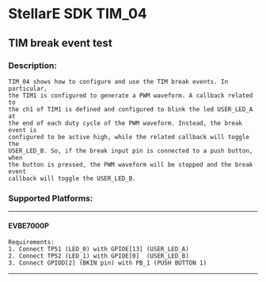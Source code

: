 # StellarE SDK TIM_04

## TIM break event test

### Description: 
	TIM_04 shows how to configure and use the TIM break events. In particular,
	the TIM1 is configured to generate a PWM waveform. A callback related to
	the ch1 of TIM1 is defined and configured to blink the led USER_LED_A at
	the end of each duty cycle of the PWM waveform. Instead, the break event is
	configured to be active high, while the related callback will toggle the
	USER_LED_B. So, if the break input pin is connected to a push button, when
	the button is pressed, the PWM waveform will be stopped and the break event
	callback will toggle the USER_LED_B.
### Supported Platforms:
-----------------------------------------------------------
#### EVBE7000P
	Requirements:
	1. Connect TP51 (LED_0) with GPIOE[13] (USER_LED_A)
	2. Connect TP52 (LED_1) with GPIOE[0]  (USER_LED_B)
	3. Connect GPIOD[2] (BKIN pin) with PB_1 (PUSH BUTTON 1)
-----------------------------------------------------------